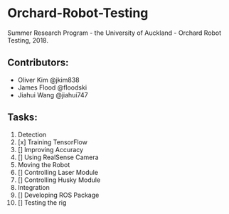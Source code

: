 Orchard-Robot-Testing
======================
Summer Research Program - the University of Auckland - Orchard Robot Testing, 2018.

## Contributors: 
* Oliver Kim @jkim838
* James Flood @floodski
* Jiahui Wang @jiahui747

## Tasks:
1. Detection
  1. [x] Training TensorFlow
  2. [] Improving Accuracy
  3. [] Using RealSense Camera
2. Moving the Robot
  1. [] Controlling Laser Module
  2. [] Controlling Husky Module
3. Integration
  1. [] Developing ROS Package
  2. [] Testing the rig
